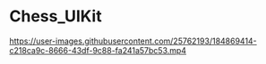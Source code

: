 # Chess_UIKit

https://user-images.githubusercontent.com/25762193/184869414-c218ca9c-8666-43df-9c88-fa241a57bc53.mp4
